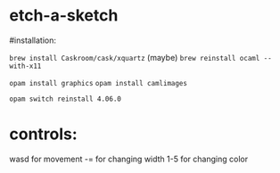 # etch-a-sketch

#installation:

`brew install Caskroom/cask/xquartz`
(maybe) `brew reinstall ocaml --with-x11`

`opam install graphics`
`opam install camlimages`

`opam switch reinstall 4.06.0`

# controls:
wasd for movement
-= for changing width
1-5 for changing color
